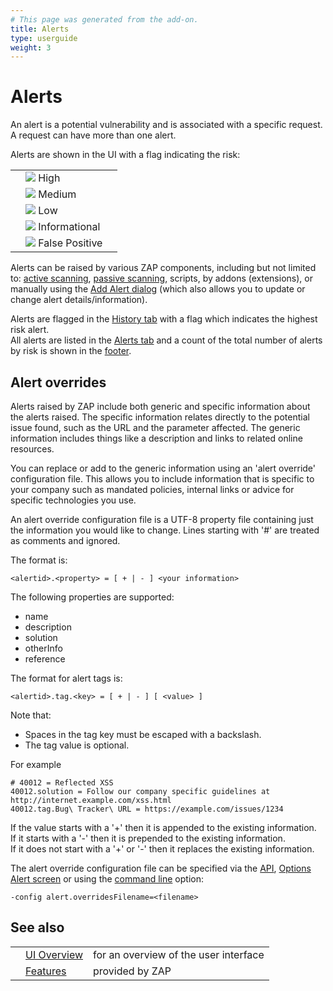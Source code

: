 ```yaml
---
# This page was generated from the add-on.
title: Alerts
type: userguide
weight: 3
---
```


# Alerts

An alert is a potential vulnerability and is associated with a specific request.  
A request can have more than one alert.  

Alerts are shown in the UI with a flag indicating the risk:

|   |                                                     |   |
|---|-----------------------------------------------------|---|
|   | ![](/docs/desktop/images/16/071.png) High           |   |
|   | ![](/docs/desktop/images/16/076.png) Medium         |   |
|   | ![](/docs/desktop/images/16/074.png) Low            |   |
|   | ![](/docs/desktop/images/16/073.png) Informational  |   |
|   | ![](/docs/desktop/images/16/072.png) False Positive |   |

Alerts can be raised by various ZAP components, including but not limited to: [active scanning](/docs/desktop/start/features/ascan/), [passive scanning](/docs/desktop/start/features/pscan/),
scripts, by addons (extensions), or manually using the [Add Alert dialog](/docs/desktop/ui/dialogs/addalert/)
(which also allows you to update or change alert details/information).

Alerts are flagged in the [History tab](/docs/desktop/ui/tabs/history/) with a flag which indicates
the highest risk alert.  
All alerts are listed in the [Alerts tab](/docs/desktop/ui/tabs/alerts/)
and a count of the total number of alerts by risk is shown in the [footer](/docs/desktop/ui/footer/).

## Alert overrides

Alerts raised by ZAP include both generic and specific information about the alerts raised. The specific information relates directly to the potential issue found, such as the URL and the parameter affected. The generic information includes things like a description and links to related online resources.

You can replace or add to the generic information using an 'alert override' configuration file.
This allows you to include information that is specific to your company such as mandated policies, internal links or
advice for specific technologies you use.

An alert override configuration file is a UTF-8 property file containing just the information you would like to change.
Lines starting with '#' are treated as comments and ignored.

The format is:

```
<alertid>.<property> = [ + | - ] <your information>
```

The following properties are supported:

* name
* description
* solution
* otherInfo
* reference

The format for alert tags is:

```
<alertid>.tag.<key> = [ + | - ] [ <value> ]
```

Note that:

* Spaces in the tag key must be escaped with a backslash.
* The tag value is optional.

For example

```
# 40012 = Reflected XSS
40012.solution = Follow our company specific guidelines at http://internet.example.com/xss.html
40012.tag.Bug\ Tracker\ URL = https://example.com/issues/1234
```

If the value starts with a '+' then it is appended to the existing information.   
If it starts with a '-' then it is prepended to the existing information.   
If it does not start with a '+' or '-' then it replaces the existing information.

The alert override configuration file can be specified via the [API](/docs/desktop/start/features/api/),
[Options Alert screen](/docs/desktop/ui/dialogs/options/alert/)
or using the [command line](/docs/desktop/cmdline/) option:

```
-config alert.overridesFilename=<filename>
```

## See also

|   |                                           |                                       |
|---|-------------------------------------------|---------------------------------------|
|   | [UI Overview](/docs/desktop/ui/)          | for an overview of the user interface |
|   | [Features](/docs/desktop/start/features/) | provided by ZAP                       |
